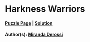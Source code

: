 # Harkness Warriors

#### [Puzzle Page](4.3-p.pdf) | [Solution](4.3.pdf)
#### Author(s): [Miranda Derossi](../../../../search.html?q=Miranda+Derossi)

